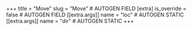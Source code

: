 +++
title = "Move"
slug = "Move" # AUTOGEN FIELD
[extra]
is_override = false # AUTOGEN FIELD
[[extra.args]]
name = "loc" # AUTOGEN STATIC
[[extra.args]]
name = "dir" # AUTOGEN STATIC
+++